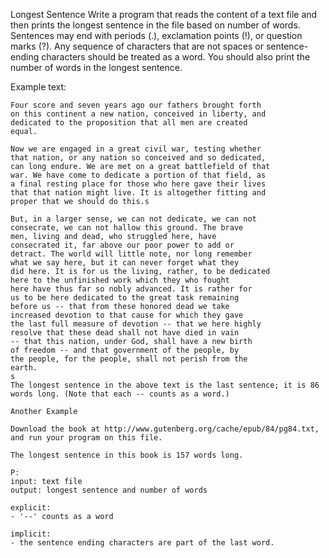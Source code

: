 Longest Sentence
Write a program that reads the content of a text file and then prints the longest sentence in the file based on number of words. Sentences may end with periods (.), exclamation points (!), or question marks (?). Any sequence of characters that are not spaces or sentence-ending characters should be treated as a word. You should also print the number of words in the longest sentence.

Example text:
```
Four score and seven years ago our fathers brought forth
on this continent a new nation, conceived in liberty, and
dedicated to the proposition that all men are created
equal.

Now we are engaged in a great civil war, testing whether
that nation, or any nation so conceived and so dedicated,
can long endure. We are met on a great battlefield of that
war. We have come to dedicate a portion of that field, as
a final resting place for those who here gave their lives
that that nation might live. It is altogether fitting and
proper that we should do this.s

But, in a larger sense, we can not dedicate, we can not
consecrate, we can not hallow this ground. The brave
men, living and dead, who struggled here, have
consecrated it, far above our poor power to add or
detract. The world will little note, nor long remember
what we say here, but it can never forget what they
did here. It is for us the living, rather, to be dedicated
here to the unfinished work which they who fought
here have thus far so nobly advanced. It is rather for
us to be here dedicated to the great task remaining
before us -- that from these honored dead we take
increased devotion to that cause for which they gave
the last full measure of devotion -- that we here highly
resolve that these dead shall not have died in vain
-- that this nation, under God, shall have a new birth
of freedom -- and that government of the people, by
the people, for the people, shall not perish from the
earth.
s
The longest sentence in the above text is the last sentence; it is 86 words long. (Note that each -- counts as a word.)

Another Example

Download the book at http://www.gutenberg.org/cache/epub/84/pg84.txt, and run your program on this file.

The longest sentence in this book is 157 words long.

P:
input: text file
output: longest sentence and number of words

explicit:
- '--' counts as a word

implicit:
- the sentence ending characters are part of the last word. 

